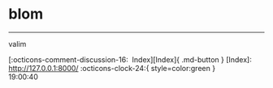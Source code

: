<!---ID: note-20072023-190040--->
# __blom__
----
valim

[:octicons-comment-discussion-16:&nbsp; Index][Index]{ .md-button }
[Index]: http://127.0.0.1:8000/
:octicons-clock-24:{ style=color:green }  
    19:00:40  
<!--- ID: [blom](week-29072023.md) --->
<!--- IDW: (/home/wz/wz-notes/docs/week-29072023.md)(note-20072023-190040.md) --->
